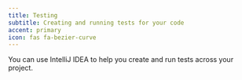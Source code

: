 ```yaml
---
title: Testing
subtitle: Creating and running tests for your code
accent: primary
icon: fas fa-bezier-curve
---
```


You can use IntelliJ IDEA to help you create and run tests across your project. 
